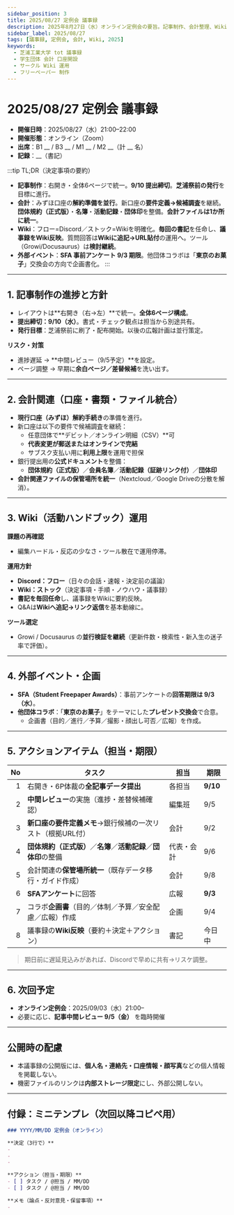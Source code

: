 ```yaml
---
sidebar_position: 3
title: 2025/08/27 定例会 議事録
description: 2025年8月27日（水）オンライン定例会の要旨。記事制作、会計整理、Wiki運用、外部イベントを決定・分担まで明文化。
sidebar_label: 2025/08/27
tags: [議事録, 定例会, 会計, Wiki, 2025]
keywords:
  - 芝浦工業大学 tot 議事録
  - 学生団体 会計 口座開設
  - サークル Wiki 運用
  - フリーペーパー 制作
---
```


# 2025/08/27 定例会 議事録

- **開催日時**：2025/08/27（水）21:00–22:00  
- **開催形態**：オンライン（Zoom）  
- **出席**：B1 __ / B3 __ / M1 __ / M2 __（計 __ 名）  
- **記録**：__（書記）

:::tip TL;DR（決定事項の要約）
- **記事制作**：右開き・全体6ページで統一。**9/10 提出締切**。**芝浦祭前の発行**を目標に進行。  
- **会計**：みずほ口座の**解約準備を並行**。新口座の**要件定義→候補調査**を継続。**団体規約（正式版）**・**名簿**・**活動記録**・**団体印**を整備。**会計ファイルは1か所に統一**。  
- **Wiki**：フロー=Discord／ストック=Wikiを明確化。**毎回の書記**を任命し、**議事録をWiki反映**。質問回答は**Wikiに追記→URL貼付**の運用へ。ツール（Growi/Docusaurus）は**検討継続**。  
- **外部イベント**：**SFA 事前アンケート 9/3 期限**。他団体コラボは「**東京のお菓子**」交換会の方向で企画書化。
:::

---

## 1. 記事制作の進捗と方針
- レイアウトは**右開き（右→左）**で統一。**全体6ページ構成**。  
- **提出締切：9/10（水）**。書式・チェック観点は担当から別途共有。  
- **発行目標**：芝浦祭前に刷了・配布開始。以後の広報計画は並行策定。

**リスク・対策**
- 進捗遅延 → **中間レビュー（9/5予定）**を設定。  
- ページ調整 → 早期に**余白ページ／差替候補**を洗い出す。

---

## 2. 会計関連（口座・書類・ファイル統合）
- **現行口座（みずほ）解約手続き**の準備を進行。  
- 新口座は以下の要件で候補調査を継続：  
  - 任意団体で**デビット／オンライン明細（CSV）**可  
  - **代表変更が郵送またはオンラインで完結**  
  - サブスク支払い用に**利用上限**を運用で担保
- 銀行提出用の**公式ドキュメント**を整備：  
  - **団体規約（正式版）**／**会員名簿**／**活動記録（証跡リンク付）**／**団体印**  
- **会計関連ファイルの保管場所を統一**（Nextcloud／Google Driveの分散を解消）。

---

## 3. Wiki（活動ハンドブック）運用
**課題の再確認**  
- 編集ハードル・反応の少なさ・ツール散在で運用停滞。

**運用方針**  
- **Discord：フロー**（日々の会話・速報・決定前の議論）  
- **Wiki：ストック**（決定事項・手順・ノウハウ・議事録）  
- **書記を毎回任命**し、議事録をWikiに要約反映。  
- Q&Aは**Wikiへ追記→リンク返信**を基本動線に。

**ツール選定**  
- Growi / Docusaurus の**並行検証を継続**（更新件数・検索性・新入生の迷子率で評価）。

---

## 4. 外部イベント・企画
- **SFA（Student Freepaper Awards）**：事前アンケートの**回答期限は 9/3（水）**。  
- **他団体コラボ**：「**東京のお菓子**」をテーマにした**プレゼント交換会**で合意。  
  - 企画書（目的／進行／予算／撮影・顔出し可否／広報）を作成。

---

## 5. アクションアイテム（担当・期限）

| No | タスク | 担当 | 期限 |
|---:|---|---|---|
| 1 | 右開き・6P体裁の**全記事データ提出** | 各担当 | **9/10** |
| 2 | **中間レビュー**の実施（進捗・差替候補確認） | 編集班 | 9/5 |
| 3 | **新口座の要件定義メモ**→銀行候補の一次リスト（根拠URL付） | 会計 | 9/2 |
| 4 | **団体規約（正式版）**／**名簿**／**活動記録**／**団体印**の整備 | 代表・会計 | 9/6 |
| 5 | 会計関連の**保管場所統一**（既存データ移行・ガイド作成） | 会計 | 9/8 |
| 6 | **SFAアンケート**に回答 | 広報 | **9/3** |
| 7 | コラボ**企画書**（目的／体制／予算／安全配慮／広報）作成 | 企画 | 9/4 |
| 8 | 議事録の**Wiki反映**（要約＋決定＋アクション） | 書記 | 今日中 |

> 期日前に遅延見込みがあれば、Discordで早めに共有→リスケ調整。

---

## 6. 次回予定
- **オンライン定例会**：2025/09/03（水）21:00–  
- 必要に応じ、**記事中間レビュー 9/5（金）** を臨時開催

---

## 公開時の配慮
- 本議事録の公開版には、**個人名・連絡先・口座情報・顔写真**などの個人情報を掲載しない。  
- 機密ファイルのリンクは**内部ストレージ限定**にし、外部公開しない。

---

## 付録：ミニテンプレ（次回以降コピペ用）

```md
### YYYY/MM/DD 定例会（オンライン）

**決定（3行で）**
- 
- 
- 

**アクション（担当・期限）**
- [ ] タスク / @担当 / MM/DD
- [ ] タスク / @担当 / MM/DD

**メモ（論点・反対意見・保留事項）**
- 
